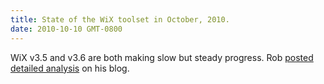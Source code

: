 ```yaml
---
title: State of the WiX toolset in October, 2010.
date: 2010-10-10 GMT-0800
---
```

WiX v3.5 and v3.6 are both making slow but steady progress. Rob <a href="http://robmensching.com/blog/posts/2010/10/10/The-state-of-the-WiX-toolset-October-2010">posted detailed analysis</a> on his blog.
